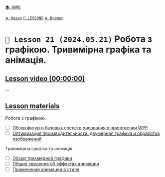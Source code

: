[`🏠 HOME`](../../../README.md)  

[`⏪ Назад`](../20/README.md)  [`📗 LESSONS`](../../README.md)  [`⏩ Вперед`](../22/README.md)  

# `📗 Lesson 21 (2024.05.21)` Робота з графікою. Тривимірна графіка та анімація.

## [Lesson video (00:00:00)](https://youtu.be/TvGKD-t7QB8?t=1)

--

## [Lesson materials](https://lms.ithillel.ua/groups/65a65fe34c3a2d3372eef8ea/lessons/65a65fe44c3a2d3372eef97f)

Робота з графікою.
- [ ] [Обзор фигур и базовых средств рисования в приложении WPF](https://learn.microsoft.com/ru-ru/dotnet/desktop/wpf/graphics-multimedia/shapes-and-basic-drawing-in-wpf-overview?view=netframeworkdesktop-4.8)  
- [ ] [Оптимизация производительности: двумерная графика и обработка изображений](https://learn.microsoft.com/ru-ru/dotnet/desktop/wpf/advanced/optimizing-performance-2d-graphics-and-imaging?view=netframeworkdesktop-4.8&viewFallbackFrom=netdesktop-8.0)  

Тривимірна графіка та анімація
- [ ] [Обзор трехмерной графики](https://learn.microsoft.com/ru-ru/dotnet/desktop/wpf/graphics-multimedia/3-d-graphics-overview?view=netframeworkdesktop-4.8)  
- [ ] [Общие сведения об эффектах анимации](https://learn.microsoft.com/ru-ru/dotnet/desktop/wpf/graphics-multimedia/animation-overview?view=netframeworkdesktop-4.8)  
- [ ] [Применение анимации в стиле](https://learn.microsoft.com/ru-ru/dotnet/desktop/wpf/graphics-multimedia/how-to-animate-in-a-style?view=netframeworkdesktop-4.8)  
